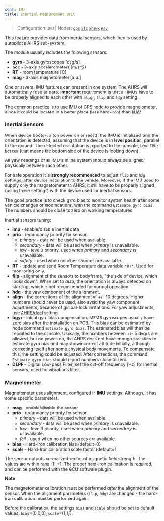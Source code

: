 ```yaml
---
conf: IMU
title: Inertial Measurement Unit
---
```


>Configuration: `IMU`
> | Nodes: [`gps`](../../hw/nodes/gps.md) [`ifc`](../../hw/nodes/ifc.md) [`xhawk`](../../hw/nodes/xhawk.md) [`nav`](../../hw/nodes/nav.md)

This feature provides data from inertial sensors, which then is used by autopilot's [AHRS sub-system](#ahrs).

The module usually includes the folowing sensors:

- **gyro** - 3-axis gyroscopes [deg/s]
- **acc** - 3-axis accelerometers [m/s^2)
- **RT** - room temperature [C]
- **mag** - 3-axis magnetometer [a.u.]

One or several IMU features can present in one system. The AHRS will automatically fuse all data. **Important** requirement is that all IMUs have to be properly aligned to each other with `align`, `flip` and `hdg` setting.

The common practice is to use IMU of [GPS node](/hw/nodes/gps.md) to provide magnetometer, since it could be located in a better place (less hard-iron) than [NAV](/hw/nodes/nav.md).

### Inertial Sensors

When device boots-up (on power on or reset), the IMU is initialized, and the orientation is detected, assuming that the device is in **level position**, parallel to the ground. The detected orientation is reported to the console, f.ex. `IMU: bottom` (that means the bottom side of the device is looking down).

All yaw headings of all IMU's in the system should always be aligned physically between each other.

For safe operation it is **strongly recommended** to adjust `flip` and `hdg` settings, after device installation to the vehicle. Moreover, if the IMU used to supply only the magnetometer to AHRS, it still have to be properly aligned (using these settings) with the device used for inertial sensors.

The good practice is to check gyro bias to monitor system health after some vehicle changes or modifications, with the command `Estimate gyro bias`. The numbers should be close to zero on working temperatures.

Inertial sensors tuning:

- **imu**       - enable/disable inertial data
- **prio**      - redundancy priority for sensor.
    - *primary*   - data will be used when available.
    - *secondary* - data will be used when *primary* is unavailable.
    - *low*       - level3 priority, used when *primary* and *secondary* is unavailable.
    - *safety*    - used when no other sources are available.
- **RT**        - update and send Room Temperature data variable `*RT*`. Used for monitoring only.
- **flip**      - alignment of the sensors to bodyframe, "the side of device, which looks down". When set to *auto*, the orientation is always detected on start-up, which is not recommended for normal operation.
- **hdg**       - the yaw component of the alignment.
- **align**     - the corrections of the alignment of +/- 10 degrees. Higher numbers should never be used, also avoid the yaw component adjustments, because of gimbal-lock limitations. For yaw adjustments, use [AHRS/decl](#ahrs) setting.
- **bgyr**      - initial gyro bias compensation. MEMS gyroscopes usually have zero bias after the installation on PCB. This bias can be estimated by node command `Estimate gyro bias`. The estimated bias will then be reported to the console. Ususally, the numbers between +/- 5 deg/s are allowed, but on power-on, the AHRS does not have enough statistics to estimate gyro bias and may showincorrect attitude initially, although correcting itself after some physical body movements. To compensate this, the setting could be adjusted. After corrections, the command `Estimate gyro bias` should report numbers close to zero.
- **DLPF**      - Digital Low-pass Filter, set the cut-off frequency [Hz] for inertial sensors, used for vibrations filter.


### Magnetometer

Magnetometer uses alignment, configured in **IMU** settings. Although, it has some specific parameters:

- **mag**       - enable/disable the sensor
- **prio**      - redundancy priority for sensor.
    - *primary*   - data will be used when available.
    - *secondary* - data will be used when *primary* is unavailable.
    - *low*       - level3 priority, used when *primary* and *secondary* is unavailable.
    - *fail*      - used when no other sources are available.
- **bias**      - Hard-Iron calibration bias (default=0)
- **scale**     - Hard-Iron calibration scale factor (default=1)

The sensor outputs normalized vector of magnetic field strength. The values are within rane -1..+1. The proper hard-iron calibration is required, and can be performed with the GCU software plugin.

**Note**

The magnetometer calibration must be performed _after_ the alignment of the sensor. When the alignment parameters (`flip`, `hdg`) are changed - the hard-iron calibration must be performed again.

Before the calibration, the settings `bias` and `scale` should be set to default values: `bias`=(0,0,0), `scale`=(1,1,1).